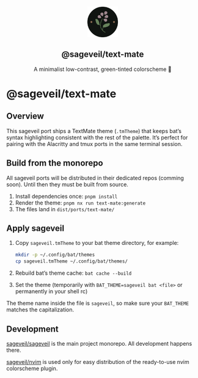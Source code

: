 <p align="center">
    <img src="../../../assets/sageveil-logo.png" width="80" />
    <h2 align="center">@sageveil/text-mate</h2>
</p>

<p align="center">A minimalist low-contrast, green-tinted colorscheme 🌱</p>

# @sageveil/text-mate

## Overview

This sageveil port ships a TextMate theme (`.tmTheme`) that keeps bat’s syntax highlighting consistent with the rest of the palette.
It’s perfect for pairing with the Alacritty and tmux ports in the same terminal session.

## Build from the monorepo

All sageveil ports will be distributed in their dedicated repos (comming soon). Until then they must be built from source.

1. Install dependencies once: `pnpm install`
2. Render the theme: `pnpm nx run text-mate:generate`
3. The files land in `dist/ports/text-mate/`

## Apply sageveil

1. Copy `sageveil.tmTheme` to your bat theme directory, for example:

   ```bash
   mkdir -p ~/.config/bat/themes
   cp sageveil.tmTheme ~/.config/bat/themes/
   ```

2. Rebuild bat’s theme cache: `bat cache --build`
3. Set the theme (temporarily with `BAT_THEME=sageveil bat <file>` or permanently in your shell rc)

The theme name inside the file is `sageveil`, so make sure your `BAT_THEME` matches the capitalization.

## Development

[sageveil/sageveil](https://github.com/sageveil/sageveil) is the main project monorepo. All development happens there.

[sageveil/nvim](https://github.com/sageveil/nvim) is used only for easy distribution of the ready-to-use nvim colorscheme plugin.
